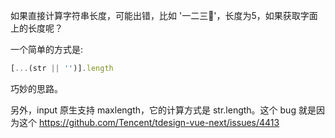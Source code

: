 如果直接计算字符串长度，可能出错，比如 '一二三🎁'，长度为5，如果获取字面上的长度呢？

一个简单的方式是:


```ts
[...(str || '')].length
```

巧妙的思路。

另外，input 原生支持 maxlength，它的计算方式是 str.length。这个 bug 就是因为这个 https://github.com/Tencent/tdesign-vue-next/issues/4413



